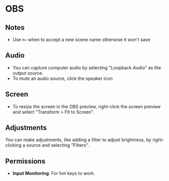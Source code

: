 # OBS

## Notes

- Use `⌘↩` when to accept a new scene name otherwise it won't save

## Audio

- You can capture computer audio by selecting "Loopback Audio" as the output source.
- To mute an audio source, click the speaker icon

## Screen

- To resize the screen in the OBS preview, right-click the screen preview and select "Transform > Fit to Screen".

## Adjustments

You can make adjustments, like adding a filter to adjust brightness, by right-clicking a source and selecting "Filters".

## Permissions

- **Input Monitoring**: For hot keys to work.